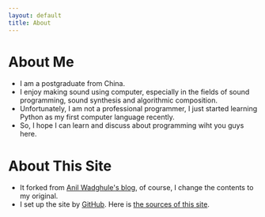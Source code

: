```yaml
---
layout: default
title: About
---
```


About Me
========

* I am a postgraduate from China.
* I enjoy making sound using computer, especially in the fields of sound programming, sound synthesis and algorithmic composition.
* Unfortunately, I am not a professional programmer, I just started learning Python as my first computer language recently.
* So, I hope I can learn and discuss about programming wiht you guys here.

About This Site
===============
* It forked from [Anil Wadghule's blog](http://www.anilwadghule.com/), of course, I change the contents to my original.
* I set up the site by [GitHub](https://github.com/). Here is [the sources of this site](https://github.com/PatterXYZ/Blog).
